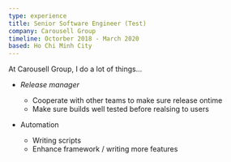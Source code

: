 ```yaml
---
type: experience
title: Senior Software Engineer (Test)
company: Carousell Group
timeline: Octorber 2018 - March 2020
based: Ho Chi Minh City
---
```


At Carousell Group, I do a lot of things...

- _Release manager_
  - Cooperate with other teams to make sure release ontime
  - Make sure builds well tested before realsing to users

- Automation
  - Writing scripts
  - Enhance framework / writing more features
